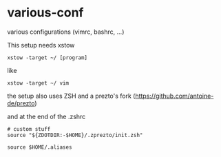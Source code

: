 various-conf
============

various configurations (vimrc, bashrc, ...)

This setup needs xstow
 
`xstow -target ~/ [program]`

like

`xstow -target ~/ vim`

the setup also uses ZSH and a prezto's fork (https://github.com/antoine-de/prezto)

and at the end of the .zshrc 
```
# custom stuff
source "${ZDOTDIR:-$HOME}/.zprezto/init.zsh"

source $HOME/.aliases
```